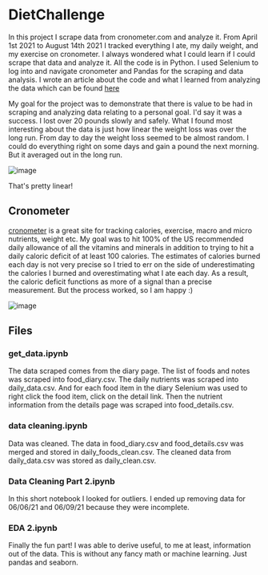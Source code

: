 # DietChallenge
In this project I scrape data from cronometer.com and analyze it. From April 1st 2021 to August 14th 2021 I tracked everything I ate, my daily weight, and my exercise on cronometer. I always wondered what I could learn if I could scrape that data and analyze it. All the code is in Python. I used Selenium to log into and navigate cronometer and Pandas for the scraping and data analysis. I wrote an article about the code and what I learned from analyzing the data which can be found [here](https://blog.finxter.com/how-i-scraped-my-nutrition-data-from-cronometer-com/)

My goal for the project was to demonstrate that there is value to be had in scraping and analyzing data relating to a personal goal. I'd say it was a success. I lost over 20 pounds slowly and safely. What I found most interesting about the data is just how linear the weight loss was over the long run. From day to day the weight loss seemed to be almost random. I could do everything right on some days and gain a pound the next morning. But it averaged out in the long run.

![image](https://github.com/PythonCB/DietChallenge/assets/106499531/da1c48d8-b7ed-4b4e-b90b-435613a07f2c)

That's pretty linear! 

## Cronometer
[cronometer](https://cronometer.com/) is a great site for tracking calories, exercise, macro and micro nutrients, weight etc. My goal was to hit 100% of the US recommended daily allowance of all the vitamins and minerals in addition to trying to hit a daily caloric deficit of at least 100 calories. The estimates of calories burned each day is not very precise so I tried to err on the side of underestimating the calories I burned and overestimating what I ate each day. As a result, the caloric deficit functions as more of a signal than a precise measurement. But the process worked, so I am happy :)

![image](https://github.com/PythonCB/DietChallenge/assets/106499531/7c46a437-c3fc-43ac-8c02-e6359d2b3234)


## Files

### get_data.ipynb
The data scraped comes from the diary page. The list of foods and notes was scraped into food_diary.csv. The daily nutrients was scraped into daily_data.csv. And for each food item in the diary Selenium was used to right click the food item, click on the detail link. Then the nutrient information from the details page was scraped into food_details.csv.

### data cleaning.ipynb
Data was cleaned. The data in food_diary.csv and food_details.csv was merged and stored in daily_foods_clean.csv. The cleaned data from daily_data.csv was stored as daily_clean.csv.

### Data Cleaning Part 2.ipynb
In this short notebook I looked for outliers. I ended up removing data for 06/06/21 and 06/09/21 because they were incomplete.

### EDA 2.ipynb
Finally the fun part! I was able to derive useful, to me at least, information out of the data. This is without any fancy math or machine learning. Just pandas and seaborn.
